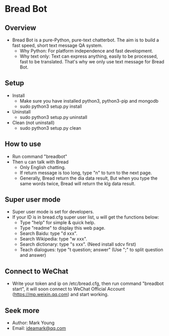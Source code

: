 # Bread Bot

## Overview
* Bread Bot is a pure-Python, pure-text chatterbot. The aim is to build a fast speed, short text message QA system.
  * Why Python: For platform independence and fast development.
  * Why text only: Text can express anything, easily to be processed, fast to be translated. That's why we only use text message for Bread Bot.

## Setup
* Install
  * Make sure you have installed python3, python3-pip and mongodb
  * sudo python3 setup.py install
* Uninstall
  * sudo python3 setup.py uninstall
* Clean (not uninstall)
  * sudo python3 setup.py clean

## How to use
* Run command "breadbot"
* Then u can talk with Bread
  * Only English chatting.
  * If return message is too long, type "n" to turn to the next page.
  * Generally, Bread return the dia data result, But when you type the same words twice, Bread will return the klg data result.

## Super user mode
* Super user mode is set for developers.
* If your ID is in bread.cfg super user list, u will get the functions below:
  * Type "help" for simple & quick help.
  * Type "readme" to display this web page.
  * Search Baidu: type "d xxx".
  * Search Wikipedia: type "w xxx".
  * Search dictionary: type "s xxx". (Need install sdcv first)
  * Teach dialogues: type "t question; answer" (Use ";" to split question and answer)

## Connect to WeChat
* Write your token and ip on /etc/bread.cfg, then run command "breadbot start", it will soon connect to WeChat Official Account (https://mp.weixin.qq.com) and start working.

## Seek more
* Author: Mark Young
* Email: ideamark@qq.com
